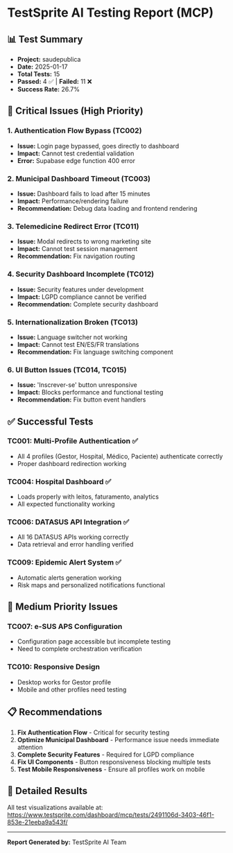 # TestSprite AI Testing Report (MCP)

## 📊 Test Summary
- **Project:** saudepublica
- **Date:** 2025-01-17
- **Total Tests:** 15
- **Passed:** 4 ✅ | **Failed:** 11 ❌
- **Success Rate:** 26.7%

## 🚨 Critical Issues (High Priority)

### 1. Authentication Flow Bypass (TC002)
- **Issue:** Login page bypassed, goes directly to dashboard
- **Impact:** Cannot test credential validation
- **Error:** Supabase edge function 400 error

### 2. Municipal Dashboard Timeout (TC003)
- **Issue:** Dashboard fails to load after 15 minutes
- **Impact:** Performance/rendering failure
- **Recommendation:** Debug data loading and frontend rendering

### 3. Telemedicine Redirect Error (TC011)
- **Issue:** Modal redirects to wrong marketing site
- **Impact:** Cannot test session management
- **Recommendation:** Fix navigation routing

### 4. Security Dashboard Incomplete (TC012)
- **Issue:** Security features under development
- **Impact:** LGPD compliance cannot be verified
- **Recommendation:** Complete security dashboard

### 5. Internationalization Broken (TC013)
- **Issue:** Language switcher not working
- **Impact:** Cannot test EN/ES/FR translations
- **Recommendation:** Fix language switching component

### 6. UI Button Issues (TC014, TC015)
- **Issue:** 'Inscrever-se' button unresponsive
- **Impact:** Blocks performance and functional testing
- **Recommendation:** Fix button event handlers

## ✅ Successful Tests

### TC001: Multi-Profile Authentication ✅
- All 4 profiles (Gestor, Hospital, Médico, Paciente) authenticate correctly
- Proper dashboard redirection working

### TC004: Hospital Dashboard ✅
- Loads properly with leitos, faturamento, analytics
- All expected functionality working

### TC006: DATASUS API Integration ✅
- All 16 DATASUS APIs working correctly
- Data retrieval and error handling verified

### TC009: Epidemic Alert System ✅
- Automatic alerts generation working
- Risk maps and personalized notifications functional

## 🔧 Medium Priority Issues

### TC007: e-SUS APS Configuration
- Configuration page accessible but incomplete testing
- Need to complete orchestration verification

### TC010: Responsive Design
- Desktop works for Gestor profile
- Mobile and other profiles need testing

## 📋 Recommendations

1. **Fix Authentication Flow** - Critical for security testing
2. **Optimize Municipal Dashboard** - Performance issue needs immediate attention
3. **Complete Security Features** - Required for LGPD compliance
4. **Fix UI Components** - Button responsiveness blocking multiple tests
5. **Test Mobile Responsiveness** - Ensure all profiles work on mobile

## 🔗 Detailed Results
All test visualizations available at: https://www.testsprite.com/dashboard/mcp/tests/2491106d-3403-46f1-853e-21eeba9a543f/

---
**Report Generated by:** TestSprite AI Team
